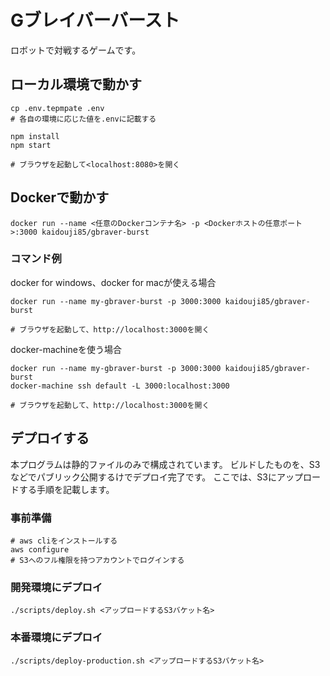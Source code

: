 # Gブレイバーバースト
 
ロボットで対戦するゲームです。

## ローカル環境で動かす

```
cp .env.tepmpate .env
# 各自の環境に応じた値を.envに記載する

npm install
npm start

# ブラウザを起動して<localhost:8080>を開く
```

## Dockerで動かす

```
docker run --name <任意のDockerコンテナ名> -p <Dockerホストの任意ポート>:3000 kaidouji85/gbraver-burst
```

### コマンド例

docker for windows、docker for macが使える場合
```
docker run --name my-gbraver-burst -p 3000:3000 kaidouji85/gbraver-burst

# ブラウザを起動して、http://localhost:3000を開く
```

docker-machineを使う場合
```
docker run --name my-gbraver-burst -p 3000:3000 kaidouji85/gbraver-burst
docker-machine ssh default -L 3000:localhost:3000

# ブラウザを起動して、http://localhost:3000を開く
```

## デプロイする
本プログラムは静的ファイルのみで構成されています。
ビルドしたものを、S3などでパブリック公開するけでデプロイ完了です。
ここでは、S3にアップロードする手順を記載します。

### 事前準備

```
# aws cliをインストールする
aws configure
# S3へのフル権限を持つアカウントでログインする
```

### 開発環境にデプロイ

```
./scripts/deploy.sh <アップロードするS3バケット名>
```

### 本番環境にデプロイ

```
./scripts/deploy-production.sh <アップロードするS3バケット名>
```